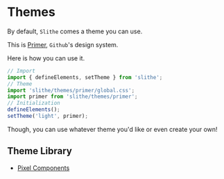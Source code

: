 # Themes
 
By default, `Slithe` comes a theme you can use.

This is [Primer](https://primer.style/), `Github`'s design system.

Here is how you can use it.

``` javascript
// Import
import { defineElements, setTheme } from 'slithe';
// Theme
import 'slithe/themes/primer/global.css';
import primer from 'slithe/themes/primer';
// Initialization
defineElements();
setTheme('light', primer);
```

Though, you can use whatever theme you'd like or even create your own!

## Theme Library

- [Pixel Components](https://pixel.cadgerfeast.dev/)
